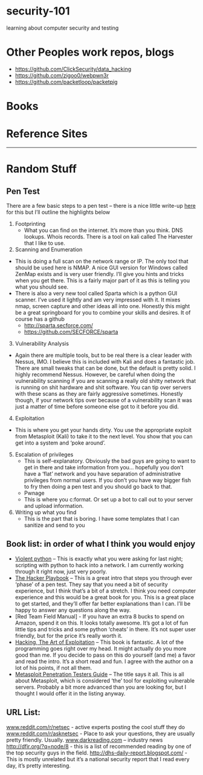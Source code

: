 # security-101
learning about computer security and testing 

# Other Peoples work repos, blogs
* https://github.com/ClickSecurity/data_hacking
* https://github.com/zigoo0/webpwn3r
* https://github.com/packetloop/packetpig

# Books


# Reference Sites


- - - -

# Random Stuff  

## Pen Test
There are a few basic steps to a pen test – there is a nice little write-up [here](http://www.infosecwriters.com/text_resources/pdf/PenTest_MSaindane.pdf) for this but I’ll outline the highlights below  

1. Footprinting
   - What you can find on the internet. It’s more than you think. DNS lookups. Whois records. There is a tool on kali called The Harvester that I like to use.
2.	Scanning and Enumeration
- This is doing a full scan on the network range or IP. The only tool that should be used here is NMAP. A nice GUI version for Windows called ZenMap exists and is very user friendly. I’ll give you hints and tricks when you get there. This is a fairly major part of it as this is telling you what you should see.
 - There is also a very new tool called Sparta which is a python GUI scanner. I’ve used it lightly and am very impressed with it. It mixes nmap, screen capture and other ideas all into one. Honestly this might be a great springboard for you to combine your skills and desires.  It of course has a github
	 - http://sparta.secforce.com/
	 - https://github.com/SECFORCE/sparta
3.	Vulnerability Analysis
- Again there are multiple tools, but to be real there is a clear leader with Nessus, IMO. I believe this is included with Kali and does a fantastic job. There are small tweaks that can be done, but the default is pretty solid. I highly recommend Nessus. However, be careful when doing the vulnerability scanning if you are scanning a really old shitty network that is running on shit hardware and shit software. You can tip over servers with these scans as they are fairly aggressive sometimes. Honestly though, if your network tips over because of a vulnerability scan it was just a matter of time before someone else got to it before you did. 


4.	Exploitation
- This is where you get your hands dirty. You use the appropriate exploit from Metasploit (Kali) to take it to the next level. You show that you can get into a system and ‘poke around’. 
5.	Escalation of privileges
	 - This is self-explanatory. Obviously the bad guys are going to want to get in there and take information from you… hopefully  you don’t have a ‘flat’ network and you have separation of administrative privileges from normal users. If you don’t you have way bigger fish to fry then doing a pen test and you should go back to that.
	 - Pwnage
	 - This is where you c:format. Or set up a bot to call out to your server and upload information. 
6.	Writing up what you find 
	 - This is the part that is boring. I have some templates that I can sanitize and send to you

## Book list: in order of what I think you would enjoy
 - [Violent python](http://mirror7.meh.or.id/Programming/Violent_Python_A_Cookbook_for_Hackers_Forensic_Ana.pdf) – This is exactly what you were asking for last night; scripting with python to hack into a network. I am currently working through it right now, just very poorly. 
 - [The Hacker Playbook](http://www.look2linux.com/wp-content/uploads/2014/09/The-Hacker-Playbook-Practical-Guide-To-Penetration-Testing-look2linux-com.pdf) – This is a great intro that steps you through ever ‘phase’ of a pen test. They say that you need a bit of security experience, but I think that’s a bit of a stretch. I think you need computer experience and this would be a great book for you. This is a great place to get started, and they’ll offer far better explanations than I can. I’ll be happy to answer any questions along the way.  
 - [Red Team Field Manual] - If you have an extra 8 bucks to spend on Amazon, spend it on this. It looks totally awesome. It’s got a lot of fun little tips and tricks and some python ‘cheats’ in there. It’s not super user friendly, but for the price it’s really worth it.
 - [Hacking, The Art of Exploitation](https://leaksource.files.wordpress.com/2014/08/hacking-the-art-of-exploitation.pdf ) – This book is fantastic. A lot of the programming goes right over my head. It might actually do you more good than me. If you decide to pass on this do yourself (and me) a favor and read the intro. It’s a short read and fun. I agree with the author on a lot of his points, if not all them. 
 - [Metasploit Penetration Testers Guide](ftp://ftp.fixme.ch/free_for_all/Ebook/IT%20eBooks/Security/Penetration%20Testing/Software%20&%20System/Metasploit,%20Penetration%20Testers%20Guide.pdf) – The title says it all. This is all about Metasploit, which is considered ‘the’ tool for exploiting vulnerable servers. Probably a bit more advanced than you are looking for, but I thought I would offer it in the listing anyway. 

## URL List:
www.reddit.com/r/netsec - active experts posting the cool stuff they do
www.reddit.com/r/asknetsec - Place to ask your questions, they are usually pretty friendly. Usually.
www.darkreading.com – industry news
http://dfir.org/?q=node/8 - this is a list of recommended reading by one of the top security guys in the field.
http://dhs-daily-report.blogspot.com/ - This is mostly unrelated but it’s a national security report that I read every day, it’s pretty interesting.

